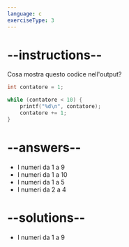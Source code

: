 ```yaml
---
language: c
exerciseType: 3
---
```


# --instructions--

Cosa mostra questo codice nell'output?
```c
int contatore = 1;

while (contatore < 10) {
    printf("%d\n", contatore);
    contatore += 1;
}
```

# --answers--

- I numeri da 1 a 9
- I numeri da 1 a 10
- I numeri da 1 a 5
- I numeri da 2 a 4

# --solutions--

- I numeri da 1 a 9
